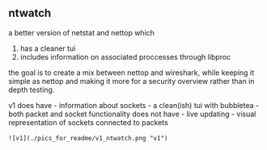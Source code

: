 ## ntwatch
a better version of netstat and nettop which 
1. has a cleaner tui
2. includes information on associated proccesses through libproc

the goal is to create a mix between nettop and wireshark, while keeping it simple as nettop and making it more for 
a security overview rather than in depth testing.

v1
    does have
        - information about sockets
        - a clean(ish) tui with bubbletea
        - both packet and socket functionality
    does not have
        - live updating
        - visual representation of sockets connected to packets

    ![v1](./pics_for_readme/v1_ntwatch.png "v1")
    